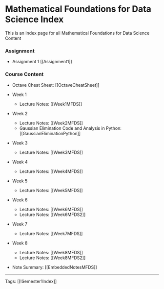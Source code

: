 # Mathematical Foundations for Data Science Index

This is an Index page for all Mathematical Foundations for Data Science Content

### Assignment
- Assignment 1 [[Assignment1]]

### Course Content
- Octave Cheat Sheet: [[OctaveCheatSheet]]
- Week 1
	- Lecture Notes: [[Week1MFDS]]
- Week 2
	- Lecture Notes: [[Week2MFDS]]
	- Gaussian Elimination Code and Analysis in Python: [[GaussianEliminationPython]]
- Week 3
	- Lecture Notes: [[Week3MFDS]]
- Week 4
	- Lecture Notes: [[Week4MFDS]]
- Week 5
	- Lecture Notes: [[Week5MFDS]]
- Week 6
	- Lecture Notes: [[Week6MFDS]]
	- Lecture Notes: [[Week6MFDS2]]
- Week 7
	- Lecture Notes: [[Week7MFDS]]
- Week 8
	- Lecture Notes: [[Week8MFDS]]
	- Lecture Notes: [[Week8MFDS2]]


- Note Summary: [[EmbeddedNotesMFDS]]

---
Tags: [[!Semester1Index]]